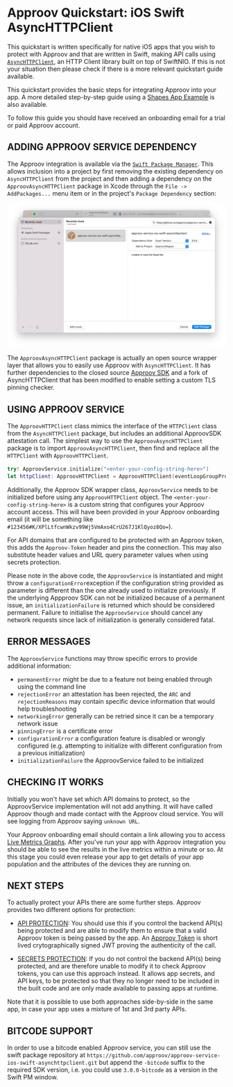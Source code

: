# Approov Quickstart: iOS Swift AsyncHTTPClient

This quickstart is written specifically for native iOS apps that you wish to protect with Approov and that are written in Swift, making API calls using [`AsyncHTTPClient`](https://github.com/swift-server/async-http-client), an HTTP Client library built on top of SwiftNIO. If this is not your situation then please check if there is a more relevant quickstart guide available.

This quickstart provides the basic steps for integrating Approov into your app. A more detailed step-by-step guide using a [Shapes App Example](https://github.com/approov/quickstart-ios-swift-asynchttpclient/blob/master/SHAPES-EXAMPLE.md) is also available.

To follow this guide you should have received an onboarding email for a trial or paid Approov account.

## ADDING APPROOV SERVICE DEPENDENCY
The Approov integration is available via the [`Swift Package Manager`](https://developer.apple.com/documentation/swift_packages/adding_package_dependencies_to_your_app). This allows inclusion into a project by first removing the existing dependency on `AsyncHTTPClient` from the project and then adding a dependency on the `ApproovAsyncHTTPClient` package in Xcode through the `File -> AddPackages...` menu item or in the project's `Package Dependency` section:

![Add Package Dependency](readme-images/add-package-repository.png)

The `ApproovAsyncHTTPClient` package is actually an open source wrapper layer that allows you to easily use Approov with `AsyncHTTPClient`. It has further dependencies to the closed source [Approov SDK](https://github.com/approov/approov-ios-sdk) and a fork of AsyncHTTPClient that has been modified to enable setting a custom TLS pinning checker.

## USING APPROOV SERVICE
The `ApproovHTTPClient` class mimics the interface of the `HTTPClient` class from the `AsyncHTTPClient` package, but includes an additional ApproovSDK attestation call. The simplest way to use the `ApproovAsyncHTTPClient` package is to import  `ApproovAsyncHTTPClient`, then find and replace all the `HTTPClient` with `ApproovHTTPClient`.

```swift
try! ApproovService.initialize("<enter-your-config-string-here>")
let httpClient: ApproovHTTPClient = ApproovHTTPClient(eventLoopGroupProvider: .createNew)
```

Additionally, the Approov SDK wrapper class, `ApproovService` needs to be initialized before using any `ApproovHTTPClient` object. The `<enter-your-config-string-here>` is a custom string that configures your Approov account access. This will have been provided in your Approov onboarding email (it will be something like `#123456#K/XPlLtfcwnWkzv99Wj5VmAxo4CrU267J1KlQyoz8Qo=`).

For API domains that are configured to be protected with an Approov token, this adds the `Approov-Token` header and pins the connection. This may also substitute header values and URL query parameter values when using secrets protection.

Please note in the above code, the `ApproovService` is instantiated and might throw a `configurationError`exception if the configuration string provided as parameter is different than the one already used to initialize previously. If the underlying Appproov SDK can not be initialized because of a permanent issue, an `initializationFailure` is returned which should be considered permanent. Failure to initialise the `ApproovService` should cancel any network requests since lack of initialization is generally considered fatal.

## ERROR MESSAGES
The `ApproovService` functions may throw specific errors to provide additional information:

* `permanentError` might be due to a feature not being enabled through using the command line
* `rejectionError` an attestation has been rejected, the `ARC` and `rejectionReasons` may contain specific device information that would help troubleshooting
* `networkingError` generally can be retried since it can be a temporary network issue
* `pinningError` is a certificate error
* `configurationError` a configuration feature is disabled or wrongly configured (e.g. attempting to initialize with different configuration from a previous initialization)
* `initializationFailure` the ApproovService failed to be initialized

## CHECKING IT WORKS
Initially you won't have set which API domains to protect, so the ApproovService implementation will not add anything. It will have called Approov though and made contact with the Approov cloud service. You will see logging from Approov saying `unknown URL`.

Your Approov onboarding email should contain a link allowing you to access [Live Metrics Graphs](https://approov.io/docs/latest/approov-usage-documentation/#metrics-graphs). After you've run your app with Approov integration you should be able to see the results in the live metrics within a minute or so. At this stage you could even release your app to get details of your app population and the attributes of the devices they are running on.

## NEXT STEPS
To actually protect your APIs there are some further steps. Approov provides two different options for protection:

* [API PROTECTION](https://github.com/approov/quickstart-ios-swift-asynchttpclient/blob/master/API-PROTECTION.md): You should use this if you control the backend API(s) being protected and are able to modify them to ensure that a valid Approov token is being passed by the app. An [Approov Token](https://approov.io/docs/latest/approov-usage-documentation/#approov-tokens) is short lived crytographically signed JWT proving the authenticity of the call.

* [SECRETS PROTECTION](https://github.com/approov/quickstart-ios-swift-asynchttpclient/blob/master/SECRETS-PROTECTION.md): If you do not control the backend API(s) being protected, and are therefore unable to modify it to check Approov tokens, you can use this approach instead. It allows app secrets, and API keys, to be protected so that they no longer need to be included in the built code and are only made available to passing apps at runtime.

Note that it is possible to use both approaches side-by-side in the same app, in case your app uses a mixture of 1st and 3rd party APIs.

## BITCODE SUPPORT
In order to use a bitcode enabled Approov service, you can still use the swift package repository at `https://github.com/approov/approov-service-ios-swift-asynchttpclient.git` but append the `-bitcode` suffix to the required SDK version, i.e. you could use `3.0.0-bitcode` as a version in the Swift PM window.
